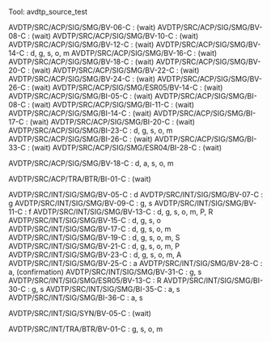 Tool: avdtp_source_test

AVDTP/SRC/ACP/SIG/SMG/BV-06-C : (wait)
AVDTP/SRC/ACP/SIG/SMG/BV-08-C : (wait)
AVDTP/SRC/ACP/SIG/SMG/BV-10-C : (wait)
AVDTP/SRC/ACP/SIG/SMG/BV-12-C : (wait)
AVDTP/SRC/ACP/SIG/SMG/BV-14-C : d, g, s, o, m
AVDTP/SRC/ACP/SIG/SMG/BV-16-C : (wait)
AVDTP/SRC/ACP/SIG/SMG/BV-18-C : (wait)
AVDTP/SRC/ACP/SIG/SMG/BV-20-C : (wait)
AVDTP/SRC/ACP/SIG/SMG/BV-22-C : (wait)
AVDTP/SRC/ACP/SIG/SMG/BV-24-C : (wait)
AVDTP/SRC/ACP/SIG/SMG/BV-26-C : (wait)
AVDTP/SRC/ACP/SIG/SMG/ESR05/BV-14-C : (wait)
AVDTP/SRC/ACP/SIG/SMG/BI-05-C : (wait)
AVDTP/SRC/ACP/SIG/SMG/BI-08-C : (wait)
AVDTP/SRC/ACP/SIG/SMG/BI-11-C : (wait)
AVDTP/SRC/ACP/SIG/SMG/BI-14-C : (wait)
AVDTP/SRC/ACP/SIG/SMG/BI-17-C : (wait)
AVDTP/SRC/ACP/SIG/SMG/BI-20-C : (wait)
AVDTP/SRC/ACP/SIG/SMG/BI-23-C : d, g, s, o, m
AVDTP/SRC/ACP/SIG/SMG/BI-26-C : (wait)
AVDTP/SRC/ACP/SIG/SMG/BI-33-C : (wait)
AVDTP/SRC/ACP/SIG/SMG/ESR04/BI-28-C : (wait)

AVDTP/SRC/ACP/SIG/SMG/BV-18-C : d, a, s, o, m

AVDTP/SRC/ACP/TRA/BTR/BI-01-C : (wait)

AVDTP/SRC/INT/SIG/SMG/BV-05-C : d
AVDTP/SRC/INT/SIG/SMG/BV-07-C : g
AVDTP/SRC/INT/SIG/SMG/BV-09-C : g, s
AVDTP/SRC/INT/SIG/SMG/BV-11-C : f
AVDTP/SRC/INT/SIG/SMG/BV-13-C : d, g, s, o, m, P, R
AVDTP/SRC/INT/SIG/SMG/BV-15-C : d, g, s, o
AVDTP/SRC/INT/SIG/SMG/BV-17-C : d, g, s, o, m
AVDTP/SRC/INT/SIG/SMG/BV-19-C : d, g, s, o, m, S
AVDTP/SRC/INT/SIG/SMG/BV-21-C : d, g, s, o, m, P
AVDTP/SRC/INT/SIG/SMG/BV-23-C : d, g, s, o, m, A
AVDTP/SRC/INT/SIG/SMG/BV-25-C : a
AVDTP/SRC/INT/SIG/SMG/BV-28-C : a, (confirmation)
AVDTP/SRC/INT/SIG/SMG/BV-31-C : g, s
AVDTP/SRC/INT/SIG/SMG/ESR05/BV-13-C : R
AVDTP/SRC/INT/SIG/SMG/BI-30-C : g, s
AVDTP/SRC/INT/SIG/SMG/BI-35-C : a, s
AVDTP/SRC/INT/SIG/SMG/BI-36-C : a, s

AVDTP/SRC/INT/SIG/SYN/BV-05-C : (wait)

AVDTP/SRC/INT/TRA/BTR/BV-01-C : g, s, o, m

